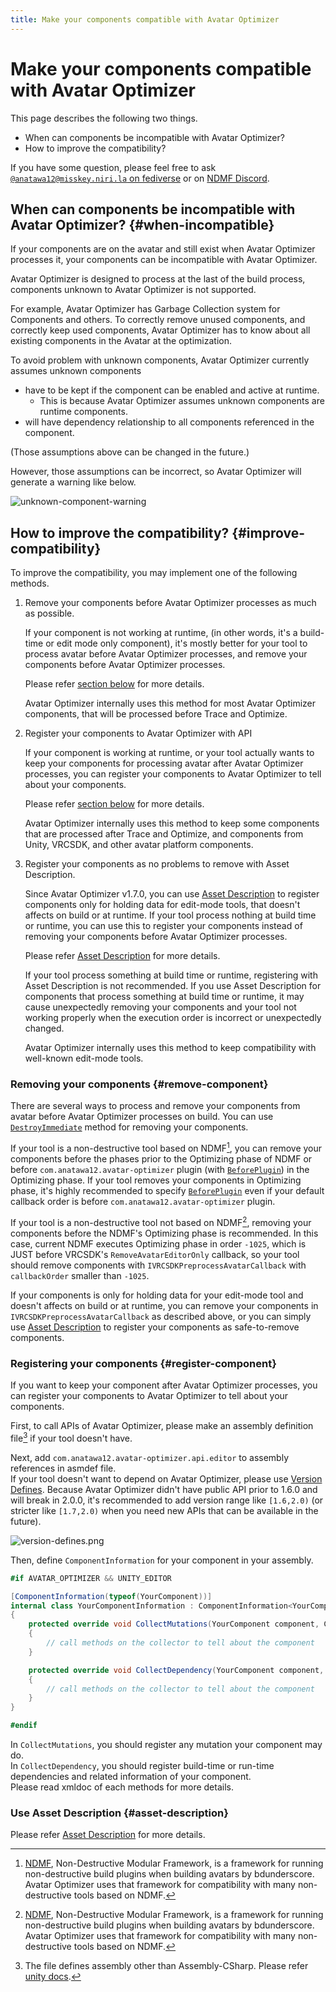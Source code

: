 ```yaml
---
title: Make your components compatible with Avatar Optimizer
---
```


# Make your components compatible with Avatar Optimizer

This page describes the following two things.

- When can components be incompatible with Avatar Optimizer?
- How to improve the compatibility?

If you have some question, please feel free to ask [`@anatawa12@misskey.niri.la` on fediverse][fediverse] or on [NDMF Discord].

## When can components be incompatible with Avatar Optimizer? {#when-incompatible}

If your components are on the avatar and still exist when Avatar Optimizer processes it,
your components can be incompatible with Avatar Optimizer.

Avatar Optimizer is designed to process at the last of the build process,
components unknown to Avatar Optimizer is not supported.

For example, Avatar Optimizer has Garbage Collection system for Components and others.
To correctly remove unused components, and correctly keep used components,
Avatar Optimizer has to know about all existing components in the Avatar at the optimization.

To avoid problem with unknown components, Avatar Optimizer currently assumes unknown components
- have to be kept if the component can be enabled and active at runtime.
  - This is because Avatar Optimizer assumes unknown components are runtime components.
- will have dependency relationship to all components referenced in the component.

(Those assumptions above can be changed in the future.)

However, those assumptions can be incorrect, so Avatar Optimizer will generate a warning like below.

![unknown-component-warning](unknown-component-warning.png)

## How to improve the compatibility? {#improve-compatibility}

To improve the compatibility, you may implement one of the following methods.

1. Remove your components before Avatar Optimizer processes as much as possible.

   If your component is not working at runtime, (in other words, it's a build-time or edit mode only component),
   it's mostly better for your tool to process avatar before Avatar Optimizer processes,
   and remove your components before Avatar Optimizer processes.

   Please refer [section below](#remove-component) for more details.

   Avatar Optimizer internally uses this method for most Avatar Optimizer components, 
   that will be processed before Trace and Optimize.

2. Register your components to Avatar Optimizer with API

   If your component is working at runtime, or your tool actually wants to keep your components for processing avatar after Avatar Optimizer processes,
   you can register your components to Avatar Optimizer to tell about your components.

   Please refer [section below](#register-component) for more details.

   Avatar Optimizer internally uses this method to keep some components that are processed after Trace and Optimize, 
   and components from Unity, VRCSDK, and other avatar platform components.

3. Register your components as no problems to remove with Asset Description.

   Since Avatar Optimizer v1.7.0, you can use [Asset Description] to register components only for holding data
   for edit-mode tools, that doesn't affects on build or at runtime.
   If your tool process nothing at build time or runtime, you can use this to register your components instead of
   removing your components before Avatar Optimizer processes.

   Please refer [Asset Description] for more details.

   If your tool process something at build time or runtime, registering with Asset Description is not recommended.
   If you use Asset Description for components that process something at build time or runtime, it may cause unexpectedly
   removing your components and your tool not working properly when the execution order is incorrect or unexpectedly changed.

   Avatar Optimizer internally uses this method to keep compatibility with well-known edit-mode tools.

### Removing your components {#remove-component}

There are several ways to process and remove your components from avatar before Avatar Optimizer processes on build. You can use [`DestroyImmediate`][DestroyImmediate] method for removing your components.

If your tool is a non-destructive tool based on NDMF[^NDMF], you can remove your components before the phases
prior to the Optimizing phase of NDMF or before `com.anatawa12.avatar-optimizer` plugin
(with [`BeforePlugin`][ndmf-BeforePlugin]) in the Optimizing phase.
If your tool removes your components in Optimizing phase, it's highly recommended to specify [`BeforePlugin`][ndmf-BeforePlugin]
even if your default callback order is before `com.anatawa12.avatar-optimizer` plugin.

If your tool is a non-destructive tool not based on NDMF[^NDMF], removing your components before
the NDMF's Optimizing phase is recommended.
In this case, current NDMF executes Optimizing phase in order `-1025`, which is JUST before VRCSDK's `RemoveAvatarEditorOnly`
callback, so your tool should remove components with `IVRCSDKPreprocessAvatarCallback` with `callbackOrder` smaller than `-1025`.

If your components is only for holding data for your edit-mode tool and doesn't affects on build or at runtime,
you can remove your components in `IVRCSDKPreprocessAvatarCallback` as described above, or
you can simply use [Asset Description] to register your components as safe-to-remove components.

[DestroyImmediate]: https://docs.unity3d.com/2022.3/Documentation/ScriptReference/Object.DestroyImmediate.html

### Registering your components {#register-component}

If you want to keep your component after Avatar Optimizer processes,
you can register your components to Avatar Optimizer to tell about your components.

First, to call APIs of Avatar Optimizer, please make an assembly definition file[^asmdef] if your tool doesn't have.

Next, add `com.anatawa12.avatar-optimizer.api.editor` to assembly references in asmdef file.\
If your tool doesn't want to depend on Avatar Optimizer, please use [Version Defines].
Because Avatar Optimizer didn't have public API prior to 1.6.0 and will break in 2.0.0,
it's recommended to add version range like `[1.6,2.0)`
(or stricter like `[1.7,2.0)` when you need new APIs that can be available in the future).

![version-defines.png](version-defines.png)

Then, define `ComponentInformation` for your component in your assembly.

```csharp
#if AVATAR_OPTIMIZER && UNITY_EDITOR

[ComponentInformation(typeof(YourComponent))]
internal class YourComponentInformation : ComponentInformation<YourComponent>
{
    protected override void CollectMutations(YourComponent component, ComponentMutationsCollector collector)
    {
        // call methods on the collector to tell about the component
    }

    protected override void CollectDependency(YourComponent component, ComponentDependencyCollector collector)
    {
        // call methods on the collector to tell about the component
    }
}

#endif
```

In `CollectMutations`, you should register any mutation your component may do.\
In `CollectDependency`, you should register build-time or run-time dependencies and related information of your component.\
Please read xmldoc of each methods for more details.

### Use Asset Description {#asset-description}

Please refer [Asset Description] for more details.

[fediverse]: https://misskey.niri.la/@anatawa12
[ndmf-BeforePlugin]: https://ndmf.nadena.dev/api/nadena.dev.ndmf.fluent.Sequence.html#nadena_dev_ndmf_fluent_Sequence_BeforePlugin_System_String_System_String_System_Int32_
[register-component]: #register-component

[^asmdef]: The file defines assembly other than Assembly-CSharp. Please refer [unity docs](https://docs.unity3d.com/2019.4/Documentation/Manual/ScriptCompilationAssemblyDefinitionFiles.html).
[^NDMF]: [NDMF], Non-Destructive Modular Framework, is a framework for running non-destructive build plugins when
building avatars by bdunderscore. Avatar Optimizer uses that framework for compatibility
with many non-destructive tools based on NDMF.

[NDMF]: https://ndmf.nadena.dev/
[modular-avatar]: https://modular-avatar.nadena.dev/
[Version Defines]: https://docs.unity3d.com/2019.4/Documentation/Manual/ScriptCompilationAssemblyDefinitionFiles.html#define-symbols
[Asset Description]: ../asset-description
[NDMF Discord]: https://discord.gg/dV4cVpewmM
